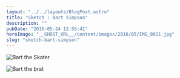 ```yaml
---
layout: "../../layouts/BlogPost.astro"
title: "Sketch : Bart Simpson"
description: ""
pubDate: "2016-05-24 12:56:41"
heroImage: "__GHOST_URL__/content/images/2016/05/IMG_0011.jpg"
slug: "sketch-bart-simpson"
---
```


![Bart the Skater](/content/images/2016/05/IMG_0013.jpg)

![Bart the brat](/content/images/2016/05/IMG_0011.jpg)


